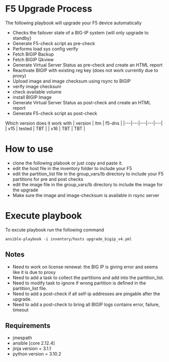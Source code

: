 # F5 Upgrade Process

The following playbook will upgrade your F5 device automatically 

* Checks the failover state of a BIG-IP system {will only upgrade to standby}
* Generate F5-check script as pre-check
* Performs load sys config verify
* Fetch BIGIP Backup
* Fetch BIGIP Qkview
* Generate Virtual Server Status as pre-check and create an HTML report
* Reactivate BIGIP with existing reg key (does not work currently due to proxy)
* Upload image and image checksum using rsync to BIGIP
* verify image checksum
* check available volume
* install BIGIP Image
* Generate Virtual Server Status as post-check and create an HTML report
* Generate F5-check script as post-check


Which version does it work with 
| version | ltm | f5-dns |
|---|---|---|---|---|
| v15 | tested | TBT |
| v16 | TBT | TBT |

# How to use
* clone the following plabook or just copy and paste it.
* edit the host file in the inventory folder to include your F5
* edit the partition_list file in the group_vars/lb directory to include your F5 partitions for pre and post checks
* edit the image file in the group_vars/lb directory to include the image for the upgrade
* Make sure the image and image-checksum is available in rsync server

# Execute playbook 

To excute playbook run the following command 
```
ansible-playbook -i inventory/hosts upgrade_bigip_v4.yml
```

## Notes
* Need to work on license renewal: the BIG IP is giving error and seems like it is due to proxy
* Need to add a task to collect the partitions and add into the partition_list.
* Need to modify task to ignore if wrong partition is defined in the partition_list file.
* Need to add a post-check if all self-ip addresses are pingable after the upgrade.
* Need to add a post-check to bring all BIGIP logs contains error, failure, timeout



## Requirements

* jmespath
* ansible [core 2.12.4]
* jinja version = 3.1.1
* python version = 3.10.2
